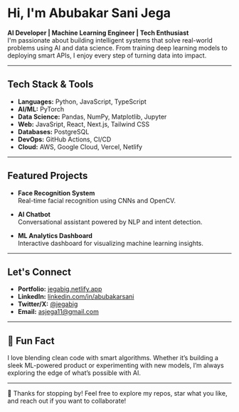 #  Hi, I'm Abubakar Sani Jega

**AI Developer | Machine Learning Engineer | Tech Enthusiast**  
I'm passionate about building intelligent systems that solve real-world problems using AI and data science. From training deep learning models to deploying smart APIs, I enjoy every step of turning data into impact.

---

## Tech Stack & Tools

- **Languages:** Python, JavaScript, TypeScript  
- **AI/ML:** PyTorch 
- **Data Science:** Pandas, NumPy, Matplotlib, Jupyter  
- **Web:** JavaSript, React, Next.js, Tailwind CSS  
- **Databases:** PostgreSQL  
- **DevOps:**  GitHub Actions, CI/CD
- **Cloud:** AWS, Google Cloud, Vercel, Netlify  

---

## Featured Projects

- **Face Recognition System**  
  Real-time facial recognition using CNNs and OpenCV.

- **AI Chatbot**  
  Conversational assistant powered by NLP and intent detection.

- **ML Analytics Dashboard**  
  Interactive dashboard for visualizing machine learning insights.

---

## Let's Connect

- **Portfolio:** [jegabig.netlify.app](https://jegabig.netlify.app/) 
- **LinkedIn:** [linkedin.com/in/abubakarsani](https://www.linkedin.com/in/abubakar-sani-391332170/)  
- **Twitter/X:** [@jegabig](https://x.com/jegabig)  
- **Email:** asjega11@gmail.com

---

## 💬 Fun Fact

I love blending clean code with smart algorithms. Whether it’s building a sleek ML-powered product or experimenting with new models, I’m always exploring the edge of what’s possible with AI.

---

📌 Thanks for stopping by! Feel free to explore my repos, star what you like, and reach out if you want to collaborate!
